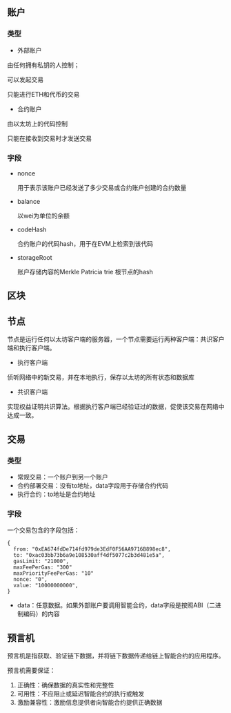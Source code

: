 ## 账户

### 类型

- 外部账户

由任何拥有私钥的人控制；

可以发起交易

只能进行ETH和代币的交易

- 合约账户

由以太坊上的代码控制

只能在接收到交易时才发送交易

### 字段

- nonce

  用于表示该账户已经发送了多少交易或合约账户创建的合约数量

- balance

  以wei为单位的余额

- codeHash

  合约账户的代码hash，用于在EVM上检索到该代码

- storageRoot

  账户存储内容的Merkle Patricia trie 根节点的hash

## 区块

## 节点

节点是运行任何以太坊客户端的服务器，一个节点需要运行两种客户端：共识客户端和执行客户端。

- 执行客户端

侦听网络中的新交易，并在本地执行，保存以太坊的所有状态和数据库

- 共识客户端

实现权益证明共识算法。根据执行客户端已经验证过的数据，促使该交易在网络中达成一致。

## 交易

### 类型

- 常规交易：一个账户到另一个账户
- 合约部署交易：没有to地址，data字段用于存储合约代码
- 执行合约：to地址是合约地址

### 字段

一个交易包含的字段包括：

```
{
  from: "0xEA674fdDe714fd979de3EdF0F56AA9716B898ec8",
  to: "0xac03bb73b6a9e108530aff4df5077c2b3d481e5a",
  gasLimit: "21000",
  maxFeePerGas: "300"
  maxPriorityFeePerGas: "10"
  nonce: "0",
  value: "10000000000",
}
```

- data：任意数据。如果外部账户要调用智能合约，data字段是按照ABI（二进制编码）的内容

## 预言机

预言机是指获取、验证链下数据，并将链下数据传递给链上智能合约的应用程序。

预言机需要保证：

1. 正确性：确保数据的真实性和完整性
2. 可用性：不应阻止或延迟智能合约的执行或触发
3. 激励兼容性：激励信息提供者向智能合约提供正确数据